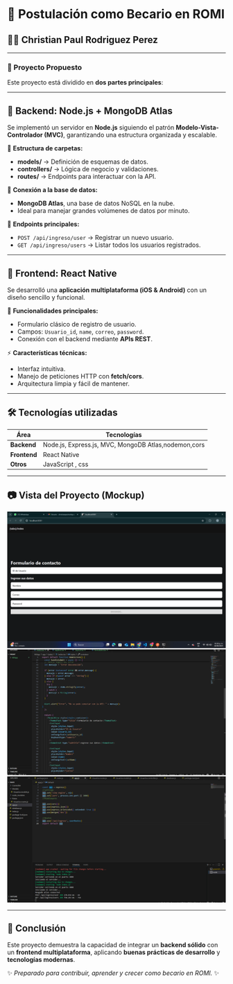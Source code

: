 # 🚀 Postulación como Becario en **ROMI**

## 👨‍💻 Christian Paul Rodriguez Perez  

---

### 📌 Proyecto Propuesto
Este proyecto está dividido en **dos partes principales**:  

---

## 🔹 Backend: Node.js + MongoDB Atlas  
Se implementó un servidor en **Node.js** siguiendo el patrón **Modelo-Vista-Controlador (MVC)**, garantizando una estructura organizada y escalable.  

📂 **Estructura de carpetas:**
- **models/** → Definición de esquemas de datos.  
- **controllers/** → Lógica de negocio y validaciones.  
- **routes/** → Endpoints para interactuar con la API.  

🔗 **Conexión a la base de datos:**  
- **MongoDB Atlas**, una base de datos NoSQL en la nube.  
- Ideal para manejar grandes volúmenes de datos por minuto.  

📡 **Endpoints principales:**  
- `POST /api/ingreso/user` → Registrar un nuevo usuario.  
- `GET /api/ingreso/users` → Listar todos los usuarios registrados.  

---

## 🔹 Frontend: React Native  
Se desarrolló una **aplicación multiplataforma (iOS & Android)** con un diseño sencillo y funcional.  

📝 **Funcionalidades principales:**  
- Formulario clásico de registro de usuario.  
- Campos: `Usuario_id`, `name`, `correo`, `password`.  
- Conexión con el backend mediante **APIs REST**.  

⚡ **Características técnicas:**  
- Interfaz intuitiva.  
- Manejo de peticiones HTTP con **fetch/cors**.  
- Arquitectura limpia y fácil de mantener.  

---

## 🛠️ Tecnologías utilizadas  
| Área        | Tecnologías |
|-------------|-------------|
| **Backend** | Node.js, Express.js, MVC, MongoDB Atlas,nodemon,cors |
| **Frontend**| React Native  |
| **Otros**   | JavaScript , css|

---

## 📷 Vista del Proyecto (Mockup)
![Imagen-Front](image.png)
![Imagenes-Front](image-1.png)
![Imagen-Back](image-2.png)

---

## 🙌 Conclusión  
Este proyecto demuestra la capacidad de integrar un **backend sólido** con un **frontend multiplataforma**, aplicando **buenas prácticas de desarrollo** y **tecnologías modernas**.  

✨ *Preparado para contribuir, aprender y crecer como becario en ROMI.* ✨

